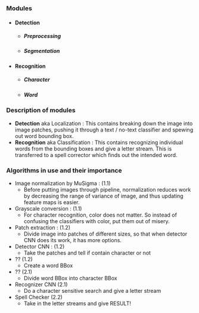 ### Modules

* #### Detection
    * ##### Preprocessing
    * ##### Segmentation
* #### Recognition
    * ##### Character
    * ##### Word

### Description of modules

* **Detection** aka Localization : This contains breaking down the image into image patches, pushing it through a text / no-text classifier and spewing out word bounding box.
* **Recognition** aka Classification : This contains recognizing individual words from the bounding boxes and give a letter stream. This is transferred to a spell corrector which finds out the intended word.

### Algorithms in use and their importance

* Image normalization by MuSigma : (1.1)
    * Before putting images through pipeline, normalization reduces work by decreasing the range of variance of image, and thus updating feature maps is easier.
* Grayscale conversion : (1.1)
    * For character recognition, color does not matter. So instead of confusing the classifiers with color, put them out of misery.
* Patch extraction : (1.2)
    * Divide image into patches of different sizes, so that when detector CNN does its work, it has more options.
* Detector CNN : (1.2)
    * Take the patches and tell if contain character or not
* ??  (1.2)
    * Create a word BBox
* ?? (2.1)
    * Divide word BBox into character BBox
* Recognizer CNN (2.1)
    * Do a character sensitive search and give a letter stream
* Spell Checker (2.2)
    * Take in the letter streams and give RESULT!

